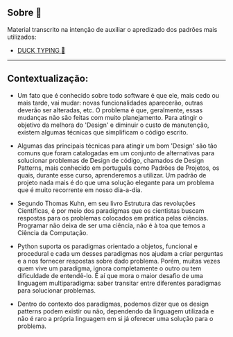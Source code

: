 ## Sobre :speech_balloon:

Material transcrito na intenção de auxiliar o apredizado dos padrões mais utilizados:

- [DUCK TYPING :duck:](https://github.com/augustoliks/mongoDB/tree/master/01-CRUD) 

---

## Contextualização:

* Um fato que é conhecido sobre todo software é que ele, mais cedo ou mais tarde, vai mudar: novas funcionalidades aparecerão, outras deverão ser alteradas, etc. O problema é que, geralmente, essas mudanças não são feitas com muito planejamento. Para atingir o objetivo da melhora do 'Design' e diminuir o custo de manutenção, existem algumas técnicas que simplificam o código escrito.

* Algumas das principais técnicas para atingir um bom 'Design' são tão comuns que foram catalogadas em um conjunto de alternativas para solucionar problemas de Design de código, chamados de Design Patterns, mais conhecido em português como Padrões de Projetos, os quais, durante esse curso, aprenderemos a utilizar. Um padrão de projeto nada mais é do que uma solução elegante para um problema que é muito recorrente em nosso dia-a-dia.

* Segundo Thomas Kuhn, em seu livro Estrutura das revoluções Científicas, é por meio dos paradigmas que os cientistas buscam respostas para os problemas colocados em prática pelas ciências. Programar não deixa de ser uma ciência, não é à toa que temos a Ciência da Computação.

* Python suporta os paradigmas orientado a objetos, funcional e procedural e cada um desses paradigmas nos ajudam a criar perguntas e a nos fornecer respostas sobre dado problema. Porém, muitas vezes quem vive um paradigma, ignora completamente o outro ou tem dificuldade de entendê-lo. É aí que mora o maior desafio de uma linguagem multiparadigma: saber transitar entre diferentes paradigmas para solucionar problemas.

* Dentro do contexto dos paradigmas, podemos dizer que os design patterns podem existir ou não, dependendo da linguagem utilizada e não é raro a própria linguagem em si já oferecer uma solução para o problema.


